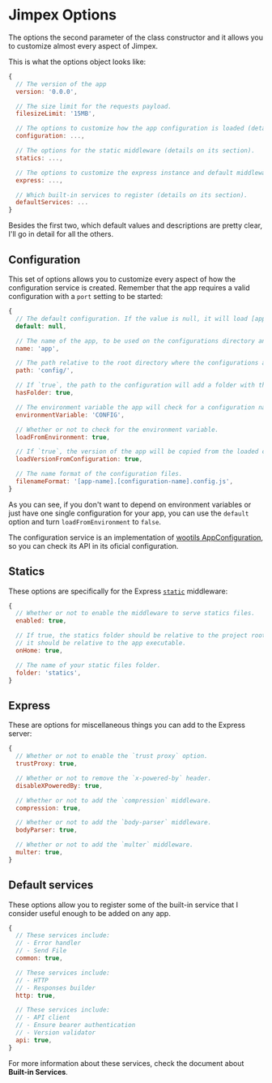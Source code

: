 # Jimpex Options

The options the second parameter of the class constructor and it allows you to customize almost every aspect of Jimpex.

This is what the options object looks like:

```js
{
  // The version of the app
  version: '0.0.0',

  // The size limit for the requests payload.
  filesizeLimit: '15MB',

  // The options to customize how the app configuration is loaded (details on its section).
  configuration: ...,

  // The options for the static middleware (details on its section).
  statics: ...,

  // The options to customize the express instance and default middlewares (details on its section).
  express: ...,

  // Which built-in services to register (details on its section).
  defaultServices: ...
}
```

Besides the first two, which default values and descriptions are pretty clear, I'll go in detail for all the others.

## Configuration

This set of options allows you to customize every aspect of how the configuration service is created. Remember that the app requires a valid configuration with a `port` setting to be started:

```js
{
  // The default configuration. If the value is null, it will load [app-name].config.js
  default: null,

  // The name of the app, to be used on the configurations directory and filenames.
  name: 'app',

  // The path relative to the root directory where the configurations are located.
  path: 'config/',

  // If `true`, the path to the configuration will add a folder with the name of the app.
  hasFolder: true,

  // The environment variable the app will check for a configuration name.
  environmentVariable: 'CONFIG',

  // Whether or not to check for the environment variable.
  loadFromEnvironment: true,

  // If `true`, the version of the app will be copied from the loaded configuration.
  loadVersionFromConfiguration: true,

  // The name format of the configuration files.
  filenameFormat: '[app-name].[configuration-name].config.js',
}
```

As you can see, if you don't want to depend on environment variables or just have one single configuration for your app, you can use the `default` option and turn `loadFromEnvironment` to `false`.

The configuration service is an implementation of [wootils AppConfiguration](https://github.com/homer0/wootils/blob/master/documents/node/appConfiguration.md), so you can check its API in its oficial configuration.

## Statics

These options are specifically for the Express [`static`](https://github.com/expressjs/serve-static) middleware:

```js
{
  // Whether or not to enable the middleware to serve statics files.
  enabled: true,

  // If true, the statics folder should be relative to the project root directory, otherwise,
  // it should be relative to the app executable.
  onHome: true,

  // The name of your static files folder.
  folder: 'statics',
}
```

## Express

These are options for miscellaneous things you can add to the Express server:

```js
{
  // Whether or not to enable the `trust proxy` option.
  trustProxy: true,

  // Whether or not to remove the `x-powered-by` header.
  disableXPoweredBy: true,

  // Whether or not to add the `compression` middleware.
  compression: true,

  // Whether or not to add the `body-parser` middleware.
  bodyParser: true,

  // Whether or not to add the `multer` middleware.
  multer: true,
}
```

## Default services

These options allow you to register some of the built-in service that I consider useful enough to be added on any app.

```js
{
  // These services include:
  // - Error handler
  // - Send File
  common: true,

  // These services include:
  // - HTTP
  // - Responses builder
  http: true,

  // These services include:
  // - API client
  // - Ensure bearer authentication
  // - Version validator
  api: true,
}
```

For more information about these services, check the document about **Built-in Services**.
